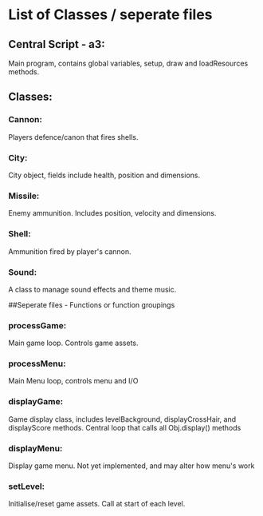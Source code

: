 # List of Classes / seperate files

## Central Script - a3:
Main program, contains global variables, setup, draw and loadResources methods.

## Classes:

### Cannon:

Players defence/canon that fires shells.

### City:

City object, fields include health, position and dimensions.

### Missile:

Enemy ammunition. Includes position, velocity and dimensions.

### Shell:

Ammunition fired by player's cannon.

### Sound:

A class to manage sound effects and theme music.

##Seperate files - Functions or function groupings

### processGame:

Main game loop. Controls game assets.

### processMenu:

Main Menu loop, controls menu and I/O

### displayGame:

Game display class, includes levelBackground, displayCrossHair, and displayScore methods.
Central loop that calls all Obj.display() methods

### displayMenu:

Display game menu.
Not yet implemented, and may alter how menu's work

### setLevel:

Initialise/reset game assets.
Call at start of each level.

